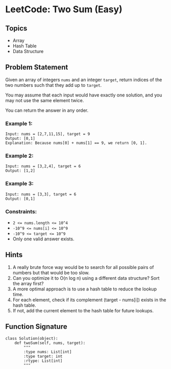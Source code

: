 # LeetCode: Two Sum (Easy)

## Topics
- Array
- Hash Table
- Data Structure

## Problem Statement

Given an array of integers `nums` and an integer `target`, return indices of the two numbers such that they add up to `target`.

You may assume that each input would have exactly one solution, and you may not use the same element twice.

You can return the answer in any order.

### Example 1:

```
Input: nums = [2,7,11,15], target = 9
Output: [0,1]
Explanation: Because nums[0] + nums[1] == 9, we return [0, 1].
```

### Example 2:

```
Input: nums = [3,2,4], target = 6
Output: [1,2]
```

### Example 3:

```
Input: nums = [3,3], target = 6
Output: [0,1]
```

### Constraints:

- `2 <= nums.length <= 10^4`
- `-10^9 <= nums[i] <= 10^9`
- `-10^9 <= target <= 10^9`
- Only one valid answer exists.

## Hints

1. A really brute force way would be to search for all possible pairs of numbers but that would be too slow.
2. Can you optimize it to O(n log n) using a different data structure? Sort the array first?
3. A more optimal approach is to use a hash table to reduce the lookup time.
4. For each element, check if its complement (target - nums[i]) exists in the hash table.
5. If not, add the current element to the hash table for future lookups.

## Function Signature

```
class Solution(object):
    def twoSum(self, nums, target):
        """
        :type nums: List[int]
        :type target: int
        :rtype: List[int]
        """
```
